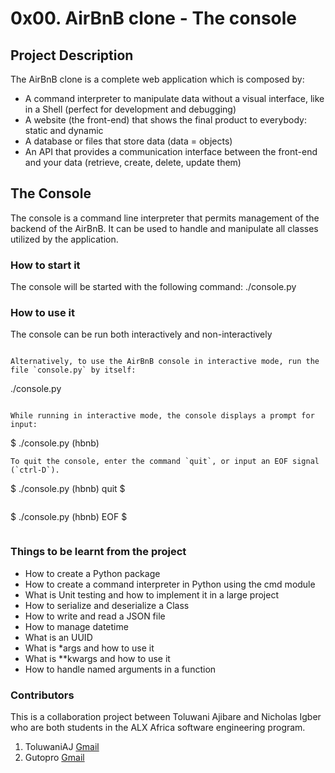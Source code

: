 # 0x00. AirBnB clone - The console
## Project Description
The AirBnB clone is a complete web application which is composed by:
- A command interpreter to manipulate data without a visual interface, like in a Shell (perfect for development and debugging)
- A website (the front-end) that shows the final product to everybody: static and dynamic
- A database or files that store data (data = objects)
- An API that provides a communication interface between the front-end and your data (retrieve, create, delete, update them)
## The Console
The console is a command line interpreter that permits management of the backend of the AirBnB.
It can be used to handle and manipulate all classes utilized by the application.
### How to start it 
The console will be started with the following command: ./console.py
### How to use it
The console can be run both interactively and non-interactively
```

Alternatively, to use the AirBnB console in interactive mode, run the 
file `console.py` by itself:

```
 ./console.py
```

While running in interactive mode, the console displays a prompt for input:

```
$ ./console.py
(hbnb) 
```
To quit the console, enter the command `quit`, or input an EOF signal 
(`ctrl-D`).

```
$ ./console.py
(hbnb) quit
$
```

```
$ ./console.py
(hbnb) EOF
$
```
```
### Things to be learnt from the project
- How to create a Python package
- How to create a command interpreter in Python using the cmd module
- What is Unit testing and how to implement it in a large project
- How to serialize and deserialize a Class
- How to write and read a JSON file
- How to manage datetime
- What is an UUID
- What is *args and how to use it
- What is **kwargs and how to use it
- How to handle named arguments in a function
### Contributors
This is a collaboration project between Toluwani Ajibare and Nicholas Igber who are both students in the ALX Africa software engineering program.
1. ToluwaniAJ [Gmail](mailto:toluwaniajibare@gmail.com)
2. Gutopro [Gmail](mailto:nickigber@gmail.com)
